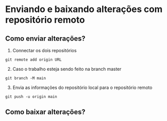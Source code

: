# Enviando e baixando alterações com repositório remoto

## Como enviar alterações?

1. Connectar os dois repositórios
```
git remote add origin URL
```

2. Caso o trabalho esteja sendo feito na branch master
```
git branch -M main
```

3. Envia as informações do repositório local para o repositório remoto
```
git push -u origin main
```

## Como baixar alterações?